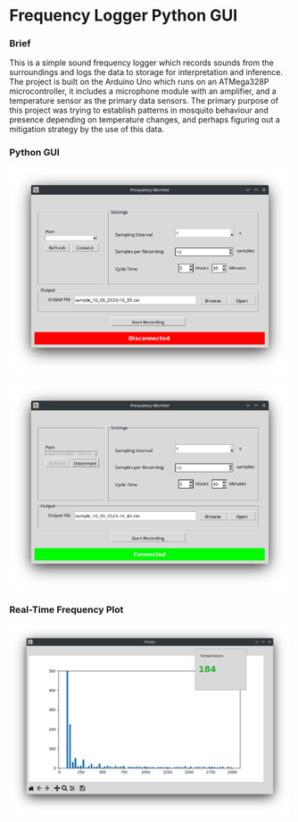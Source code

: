 # Frequency Logger Python GUI

### Brief
This is a simple sound frequency logger which records sounds from the surroundings and logs the data to storage for interpretation and inference. The project is built on the Arduino Uno which runs on an ATMega328P microcontroller, it includes a microphone module with an amplifier, and a temperature sensor as the primary data sensors. The primary purpose of this project was trying to establish patterns in mosquito behaviour and presence depending on temperature changes, and perhaps figuring out a mitigation strategy by the use of this data.

### Python GUI
![Frequency Logger Python GUI](images/frequency-plotter-disconnected.png)

![Frequency Logger Python GUI Connected](images/frequency-plotter-connected.png)

### Real-Time Frequency Plot
![Frequency Logger Real-Time Plot](images/frequency-plotter-graph.png)

